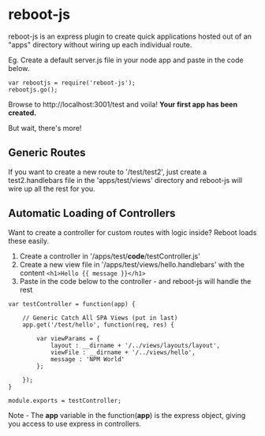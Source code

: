 # reboot-js
reboot-js is an express plugin to create quick applications hosted out of an "apps" directory without wiring up each individual route.

Eg.
Create a default server.js file in your node app and paste in the code below.

```
var rebootjs = require('reboot-js');
rebootjs.go();
```

Browse to http://localhost:3001/test and voila! **Your first app has been created.**

But wait, there's more!


## Generic Routes
If you want to create a new route to '/test/test2', just create a test2.handlebars file in the 'apps/test/views' directory and reboot-js will wire up all the rest for you.

## Automatic Loading of Controllers
Want to create a controller for custom routes with logic inside? Reboot loads these easily.

1. Create a controller in '/apps/test/**code**/testController.js'
2. Create a new view file in '/apps/test/views/hello.handlebars' with the content ```<h1>Hello {{ message }}</h1>```
3. Paste in the code below to the controller - and reboot-js will handle the rest
```
var testController = function(app) {

    // Generic Catch All SPA Views (put in last)
    app.get('/test/hello', function(req, res) {

        var viewParams = {
            layout : __dirname + '/../views/layouts/layout',
            viewFile : __dirname + '/../views/hello',
            message : 'NPM World'
        };

    });
}

module.exports = testController;
```

Note - The **app** variable in the function(**app**) is the express object, giving you access to use express in controllers.